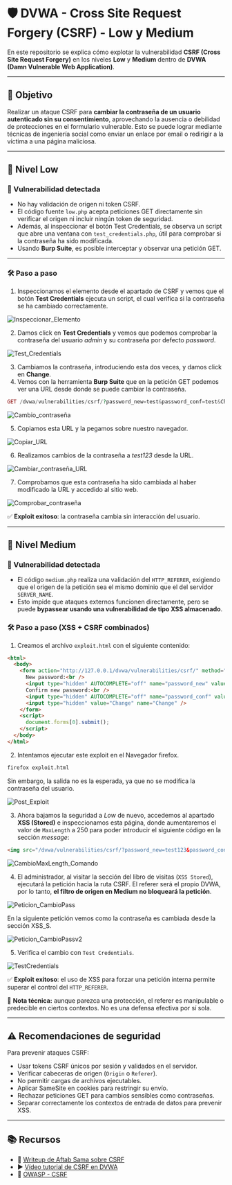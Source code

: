 # 🛡️ DVWA - Cross Site Request Forgery (CSRF) - Low y Medium

En este repositorio se explica cómo explotar la vulnerabilidad **CSRF (Cross Site Request Forgery)** en los niveles **Low** y **Medium** dentro de **DVWA (Damn Vulnerable Web Application)**.

---

## 🎯 Objetivo

Realizar un ataque CSRF para **cambiar la contraseña de un usuario autenticado sin su consentimiento**, aprovechando la ausencia o debilidad de protecciones en el formulario vulnerable. Esto se puede lograr mediante técnicas de ingeniería social como enviar un enlace por email o redirigir a la víctima a una página maliciosa.

---

## 🔧 Nivel Low

### 🧪 Vulnerabilidad detectada
- No hay validación de origen ni token CSRF.
- El código fuente `low.php` acepta peticiones GET directamente sin verificar el origen ni incluir ningún token de seguridad.
- Además, al inspeccionar el botón Test Credentials, se observa un script que abre una ventana con `test_credentials.php`, útil para comprobar si la contraseña ha sido modificada.
- Usando **Burp Suite**, es posible interceptar y observar una petición GET.

---

### 🛠 Paso a paso

1. Inspeccionamos el elemento desde el apartado de CSRF y vemos que el botón **Test Credentials** ejecuta un script, el cual verifica si la contraseña se ha cambiado correctamente.

![Inspeccionar_Elemento](assets/CSRFL_Inspeccionar.png) 
   
2. Damos click en **Test Credentials** y vemos que podemos comprobar la contraseña del usuario *admin* y su contraseña por defecto *password*.

![Test_Credentials](assets/CSRFL_TestCredentials.png) 

3. Cambiamos la contraseña, introduciendo esta dos veces, y damos click en **Change**.
4. Vemos con la herramienta **Burp Suite** que en la petición GET podemos ver una URL desde donde se puede cambiar la contraseña.
```php
GET /dvwa/vulnerabilities/csrf/?password_new=test&password_conf=test&Change=Change
```

![Cambio_contraseña](assets/CSRFL_GETChange.png) 

5. Copiamos esta URL y la pegamos sobre nuestro navegador.

![Copiar_URL](assets/CSRFL_URL.png) 

6. Realizamos cambios de la contraseña a *test123* desde la URL.

![Cambiar_contraseña_URL](assets/CSRFL_URLv2.png) 

7. Comprobamos que esta contraseña ha sido cambiada al haber modificado la URL y accedido al sitio web.

![Comprobar_contraseña](assets/CSRFL_test123.png) 


✅ **Exploit exitoso**: la contraseña cambia sin interacción del usuario.

---

## 🔧 Nivel Medium

### 🧪 Vulnerabilidad detectada
- El código `medium.php` realiza una validación del `HTTP_REFERER`, exigiendo que el origen de la petición sea el mismo dominio que el del servidor `SERVER_NAME`.
- Esto impide que ataques externos funcionen directamente, pero se puede **bypassear usando una vulnerabilidad de tipo XSS almacenado**.

### 🛠 Paso a paso (XSS + CSRF combinados)

1. Creamos el archivo `exploit.html` con el siguiente contenido:

```html
<html>
  <body>
    <form action="http://127.0.0.1/dvwa/vulnerabilities/csrf/" method="GET">
      New password:<br />
      <input type="hidden" AUTOCOMPLETE="off" name="password_new" value="test" /><br />
      Confirm new password:<br />
      <input type="hidden" AUTOCOMPLETE="off" name="password_conf" value="test" /><br />
      <input type="hidden" value="Change" name="Change" />
    </form>
    <script>
      document.forms[0].submit();
    </script>
  </body>
</html>
```

2. Intentamos ejecutar este exploit en el Navegador firefox.

```html
firefox exploit.html
```

Sin embargo, la salida no es la esperada, ya que no se modifica la contraseña del usuario.

![Post_Exploit](assets/CSRFM_PostExploit.png)

3. Ahora bajamos la seguridad a *Low* de nuevo, accedemos al apartado **XSS (Stored)** e inspeccionamos esta página, donde aumentaremos el valor de `MaxLength` a 250 para poder introducir el siguiente código en la sección *message*:

```html
<img src="/dvwa/vulnerabilities/csrf/?password_new=test123&password_conf=test123&Change=Change">
```

![CambioMaxLength_Comando](assets/CSRFM_MaxLengComando.png)

4. El administrador, al visitar la sección del libro de visitas (`XSS Stored`), ejecutará la petición hacia la ruta CSRF. El referer será el propio DVWA, por lo tanto, **el filtro de origen en Medium no bloqueará la petición**.

![Peticion_CambioPass](assets/CSRFM_PeticionCambioPass.png)

En la siguiente petición vemos como la contraseña es cambiada desde la sección XSS_S.

![Peticion_CambioPassv2](assets/CSRFM_CambioPass.png)

5. Verifica el cambio con `Test Credentials`.

![TestCredentials](assets/CSRFM_TestCredentials.png)

✅ **Exploit exitoso**: el uso de XSS para forzar una petición interna permite superar el control del `HTTP_REFERER`.

📌 **Nota técnica:** aunque parezca una protección, el referer es manipulable o predecible en ciertos contextos. No es una defensa efectiva por sí sola.

---

## ⚠️ Recomendaciones de seguridad

Para prevenir ataques CSRF:

- Usar tokens CSRF únicos por sesión y validados en el servidor.
- Verificar cabeceras de origen (`Origin` o `Referer`).
- No permitir cargas de archivos ejecutables.
- Aplicar SameSite en cookies para restringir su envío.
- Rechazar peticiones GET para cambios sensibles como contraseñas.
- Separar correctamente los contextos de entrada de datos para prevenir XSS.

---

## 📚 Recursos

- 🔗 [Writeup de Aftab Sama sobre CSRF](https://aftabsama.com/writeups/dvwa/cross-site-request-forgery-csrf/)
- ▶️ [Vídeo tutorial de CSRF en DVWA](https://www.youtube.com/watch?v=Nfb9E8MJv6k&list=PLHUKi1UlEgOJLPSFZaFKMoexpM6qhOb4Q&index=4)
- 📖 [OWASP - CSRF](https://owasp.org/www-community/attacks/csrf)
